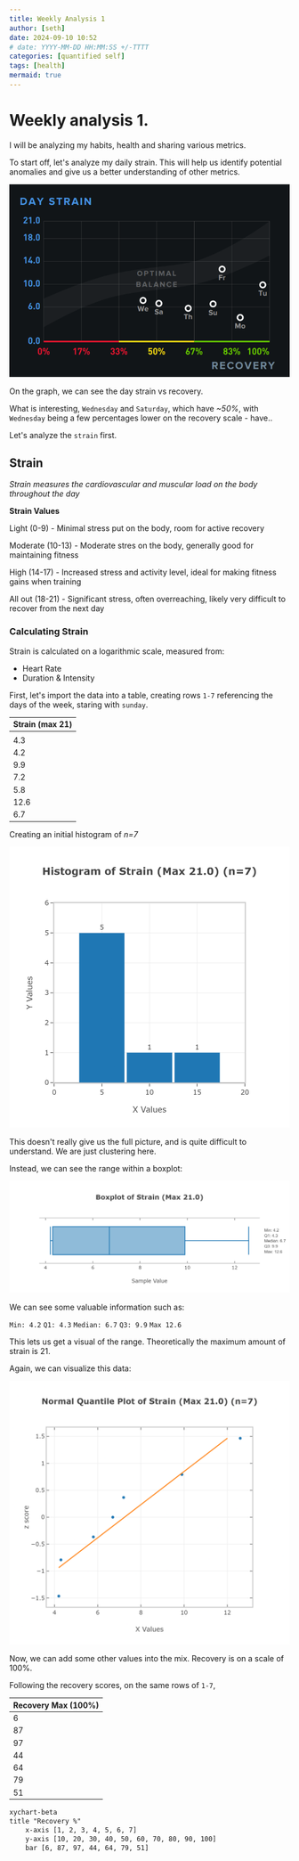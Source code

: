 ```yaml
---
title: Weekly Analysis 1
author: [seth]
date: 2024-09-10 10:52
# date: YYYY-MM-DD HH:MM:SS +/-TTTT
categories: [quantified self]
tags: [health]
mermaid: true
---
```


# Weekly analysis 1.

I will be analyzing my habits, health and sharing various metrics.

To start off, let's analyze my daily strain. This will help us identify potential anomalies and give us a better understanding of other metrics.

![](../assets/img/weeklyanalysis1/9-10-strain.png)

On the graph, we can see the day strain vs recovery.

What is interesting, `Wednesday` and `Saturday`, which have *~50%*, with `Wednesday` being a few percentages lower on the recovery scale - have..


Let's analyze the `strain` first.

## Strain

*Strain measures the cardiovascular and muscular load on the body throughout the day*

**Strain Values**

Light (0-9) - Minimal stress put on the body, room for active recovery

Moderate (10-13) - Moderate stres on the body, generally good for maintaining fitness

High (14-17) - Increased stress and activity level, ideal for making fitness gains when training

All out (18-21) - Significant stress, often overreaching, likely very difficult to recover from the next day


### Calculating Strain

Strain is calculated on a logarithmic scale, measured from:

- Heart Rate
- Duration & Intensity


First, let's import the data into a table, creating rows `1-7` referencing the days of the week, staring with `sunday`.

| Strain (max 21) |
| ------------- |
| |
| 4.3 |
| 4.2 |
| 9.9 |
| 7.2 |
| 5.8 |
| 12.6 |
| 6.7 |

Creating an initial histogram of *n=7*

![](../assets/img/weeklyanalysis1/strainhistogram.png)

This doesn't really give us the full picture, and is quite difficult to understand. We are just clustering here.

Instead, we can see the range within a boxplot:

![](../assets/img/weeklyanalysis1/strainboxplot.png)

We can see some valuable information such as:

`Min: 4.2`
`Q1: 4.3`
`Median: 6.7`
`Q3: 9.9`
`Max 12.6`

This lets us get a visual of the range. Theoretically the maximum amount of strain is 21.

Again, we can visualize this data:

![](../assets/img/weeklyanalysis1/strainquantileplot.png)


Now, we can add some other values into the mix. Recovery is on a scale of 100%.

Following the recovery scores, on the same rows of `1-7`,

|Recovery Max (100%)|
|:----|
|6|
|87|
|97|
|44|
|64|
|79|
|51|

```mermaid!
xychart-beta
title "Recovery %"
    x-axis [1, 2, 3, 4, 5, 6, 7]
    y-axis [10, 20, 30, 40, 50, 60, 70, 80, 90, 100]
    bar [6, 87, 97, 44, 64, 79, 51]
```